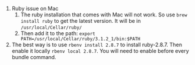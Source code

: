 1. Ruby issue on Mac
    1. The ruby installation that comes with Mac will not work. So use `brew install ruby` to get the latest version. It will be in `/usr/local/Cellar/ruby/`
    2. Then add it to the path: `export PATH=/usr/local/Cellar/ruby/3.1.2_1/bin:$PATH`
2. The best way is to use `rbenv install 2.8.7` to install ruby-2.8.7. Then enable it locally `rbenv local 2.8.7`. You will need to enable before every bundle command.